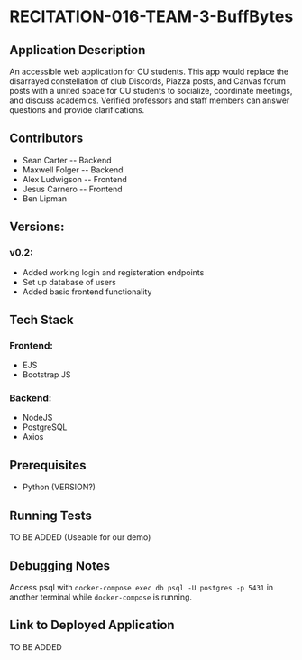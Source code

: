 # RECITATION-016-TEAM-3-BuffBytes

## Application Description

An accessible web application for CU students. This app would replace the disarrayed constellation of club Discords, Piazza posts, and Canvas forum posts with a united space for CU students to socialize, coordinate meetings, and discuss academics. Verified professors and staff members can answer questions and provide clarifications.

## Contributors

* Sean Carter -- Backend
* Maxwell Folger -- Backend
* Alex Ludwigson -- Frontend
* Jesus Carnero -- Frontend
* Ben Lipman

## Versions:

### v0.2:

* Added working login and registeration endpoints
* Set up database of users
* Added basic frontend functionality

## Tech Stack

### Frontend:

* EJS
* Bootstrap JS

### Backend:

* NodeJS
* PostgreSQL
* Axios

## Prerequisites

* Python (VERSION?)

## Running Tests

TO BE ADDED (Useable for our demo)

## Debugging Notes

Access psql with `docker-compose exec db psql -U postgres -p 5431` in another terminal while `docker-compose` is running.

## Link to Deployed Application

TO BE ADDED